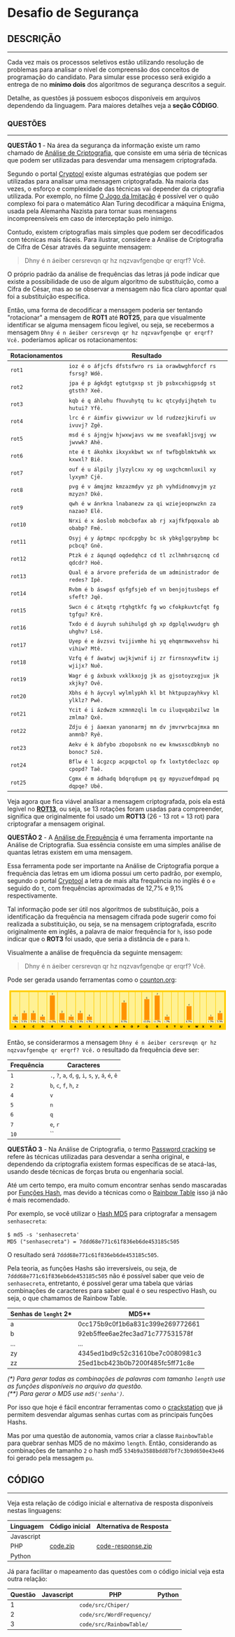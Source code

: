 # Desafio de Segurança

## DESCRIÇÃO

---

Cada vez mais os processos seletivos estão utilizando resolução de problemas para analisar o nível de compreensão dos conceitos de programação do candidato. Para simular esse processo será exigido a entrega de no **mínimo dois** dos algoritmos de segurança descritos a seguir.

Detalhe, as questões já possuem esboços disponíveis em arquivos dependendo da linguagem. Para maiores detalhes veja a **seção CÓDIGO**.

### QUESTÕES

---

**QUESTÃO 1** - Na área da segurança da informação existe um ramo chamado de [Análise de Criptografia](https://en.wikipedia.org/wiki/Cryptanalysis), que consiste em uma séria de técnicas que podem ser utilizadas para desvendar uma mensagem criptografada.

Segundo o portal [Cryptool](http://cryptool-online.de/index.php?option=com_content&view=article&id=55&Itemid=53&lang=en) existe algumas estratégias que podem ser utilizadas para analisar uma mensagem criptografada. Na maioria das vezes, o esforço e complexidade das técnicas vai depender da criptografia utilizada. Por exemplo, no filme [O Jogo da Imitação](https://pt.wikipedia.org/wiki/O_Jogo_da_Imitação) é possível ver o quão complexo foi para o matemático Alan Turing decodificar a máquina Enigma, usada pela Alemanha Nazista para tornar suas mensagens incompreensíveis em caso de interceptação pelo inimigo.

Contudo, existem criptografias mais simples que podem ser decodificados com técnicas mais fáceis. Para ilustrar, considere a Análise de Criptografia de Cifra de César através da seguinte mensagem:

> Dhny é n áeiber cersrevqn qr hz nqzvavfgenqbe qr erqrf? Vcê.

O próprio padrão da análise de frequências das letras já pode indicar que existe a possibilidade de uso de algum algoritmo de substituição, como a Cifra de César, mas ao se observar a mensagem não fica claro apontar qual foi a substituição específica.

Então, uma forma de decodificar a mensagem poderia ser tentando "rotacionar" a mensagem de **ROT1** até **ROT25**, para que visualmente identificar se alguma mensagem ficou legível, ou seja, se recebermos a mensagem `Dhny é n áeiber cersrevqn qr hz nqzvavfgenqbe qr erqrf? Vcê.` poderíamos aplicar os rotacionamentos:

| Rotacionamentos | Resultado                                                      |
| --------------- | -------------------------------------------------------------- |
| `rot1`          | `ioz é o áfjcfs dfstsfwro rs ia orawbwghforcf rs fsrsg? Wdê.`  |
| `rot2`          | `jpa é p ágkdgt egtutgxsp st jb psbxcxhigpsdg st gtsth? Xeê.`  |
| `rot3`          | `kqb é q áhlehu fhuvuhytq tu kc qtcydyijhqteh tu hutui? Yfê.`  |
| `rot4`          | `lrc é r áimfiv givwvizur uv ld rudzezjkirufi uv ivuvj? Zgê.`  |
| `rot5`          | `msd é s ájngjw hjwxwjavs vw me sveafakljsvgj vw jwvwk? Ahê.`  |
| `rot6`          | `nte é t ákohkx ikxyxkbwt wx nf twfbgblmktwhk wx kxwxl? Biê.`  |
| `rot7`          | `ouf é u álpily jlyzylcxu xy og uxgchcmnluxil xy lyxym? Cjê.`  |
| `rot8`          | `pvg é v ámqjmz kmzazmdyv yz ph vyhdidnomvyjm yz mzyzn? Dkê.`  |
| `rot9`          | `qwh é w ánrkna lnabanezw za qi wziejeopnwzkn za nazao? Elê.`  |
| `rot10`         | `Nrxi é x áoslob mobcbofax ab rj xajfkfpqoxalo ab obabp? Fmê.` |
| `rot11`         | `Osyj é y áptmpc npcdcpgby bc sk ybkglgqrpybmp bc pcbcq? Gnê.` |
| `rot12`         | `Ptzk é z áqunqd oqdedqhcz cd tl zclhmhrsqzcnq cd qdcdr? Hoê.` |
| `rot13`         | `Qual é a árvore preferida de um administrador de redes? Ipê.` |
| `rot14`         | `Rvbm é b áswpsf qsfgfsjeb ef vn benjojtusbeps ef sfeft? Jqê.` |
| `rot15`         | `Swcn é c átxqtg rtghgtkfc fg wo cfokpkuvtcfqt fg tgfgu? Krê.` |
| `rot16`         | `Txdo é d áuyruh suhihulgd gh xp dgplqlvwudgru gh uhghv? Lsê.` |
| `rot17`         | `Uyep é e ávzsvi tvijivmhe hi yq ehqmrmwxvehsv hi vihiw? Mtê.` |
| `rot18`         | `Vzfq é f áwatwj uwjkjwnif ij zr firnsnxywfitw ij wjijx? Nuê.` |
| `rot19`         | `Wagr é g áxbuxk vxklkxojg jk as gjsotoyzxgjux jk xkjky? Ovê.` |
| `rot20`         | `Xbhs é h áycvyl wylmlypkh kl bt hktpupzayhkvy kl ylklz? Pwê.` |
| `rot21`         | `Ycit é i ázdwzm xzmnmzqli lm cu iluqvqabzilwz lm zmlma? Qxê.` |
| `rot22`         | `Zdju é j áaexan yanonarmj mn dv jmvrwrbcajmxa mn anmnb? Ryê.` |
| `rot23`         | `Aekv é k ábfybo zbopobsnk no ew knwsxscdbknyb no bonoc? Szê.` |
| `rot24`         | `Bflw é l ácgzcp acpqpctol op fx loxtytdeclozc op cpopd? Taê.` |
| `rot25`         | `Cgmx é m ádhadq bdqrqdupm pq gy mpyuzuefdmpad pq dqpqe? Ubê.` |

Veja agora que fica viável analisar a mensagem criptografada, pois ela está legível no [**ROT13**](http://www.rot13.com), ou seja, se 13 rotações foram usadas para compreender, significa que originalmente foi usado um **ROT13** (26 - 13 rot = 13 rot) para criptografar a mensagem original.

**QUESTÃO 2** - A [Análise de Frequência](https://en.wikipedia.org/wiki/Frequency_analysis) é uma ferramenta importante na Análise de Criptografia. Sua essência consiste em uma simples análise de quantas letras existem em uma mensagem.

Essa ferramenta pode ser importante na Análise de Criptografia porque a frequência das letras em um idioma possui um certo padrão, por exemplo, segundo o portal [Cryptool](http://cryptool-online.de/index.php?option=com_content&view=article&id=96&Itemid=117&lang=en) a letra de mais alta frequência no inglês é o `e` seguido do `t`, com frequências aproximadas de 12,7% e 9,1% respectivamente.

Tal informação pode ser útil nos algoritmos de substituição, pois a identificação da frequência na mensagem cifrada pode sugerir como foi realizada a substituição, ou seja, se na mensagem criptografada, escrito originalmente em inglês, a palavra de maior frequência for `h`, isso pode indicar que o **ROT3** foi usado, que seria a distância de `e` para `h`.

Visualmente a análise de frequência da seguinte mensagem:

> Dhny é n áeiber cersrevqn qr hz nqzvavfgenqbe qr erqrf? Vcê.

Pode ser gerada usando ferramentas como o [counton.org](http://www.counton.org/explorer/codebreaking/frequency-analysis.php):

![Word Frequency](assets/word-frequency-counton-org.png)

Então, se considerarmos a mensagem `Dhny é n áeiber cersrevqn qr hz nqzvavfgenqbe qr erqrf? Vcê.` o resultado da frequência deve ser:

| Frequência | Caracteres                                            |
| ---------- | ----------------------------------------------------- |
| `1`        | `.`, `?`, `a`, `d`, `g`, `i`, `s`, `y`, `á`, `é`, `ê` |
| `2`        | `b`, `c`, `f`, `h`, `z`                               |
| `4`        | `v`                                                   |
| `5`        | `n`                                                   |
| `6`        | `q`                                                   |
| `7`        | `e`, `r`                                              |
| `10`       | ``                                                    |

**QUESTÃO 3** - Na Análise de Criptografia, o termo [Password cracking](https://en.wikipedia.org/wiki/Password_cracking) se refere às técnicas utilizadas para desvendar a senha original, e dependendo da criptografia existem formas específicas de se atacá-las, usando desde técnicas de forças bruta ou engenharia social.

Até um certo tempo, era muito comum encontrar senhas sendo mascaradas por [Funções Hash](https://en.wikipedia.org/wiki/Cryptographic_hash_function), mas devido a técnicas como o [Rainbow Table](https://en.wikipedia.org/wiki/Rainbow_table) isso já não é mais recomendado.

Por exemplo, se você utilizar o [Hash MD5](https://en.wikipedia.org/wiki/MD5) para criptografar a mensagem `senhasecreta`:

```
$ md5 -s 'senhasecreta'
MD5 ("senhasecreta") = 7ddd68e771c61f836eb6de453185c505
```

O resultado será `7ddd68e771c61f836eb6de453185c505`.

Pela teoria, as funções Hashs são irreversíveis, ou seja, de `7ddd68e771c61f836eb6de453185c505` não é possível saber que veio de `senhasecreta`, entretanto, é possível gerar uma tabela que várias combinações de caracteres para saber qual é o seu respectivo Hash, ou seja, o que chamamos de Rainbow Table.

| Senhas de `lenght` 2\* | MD5\*\*                          |
| ---------------------- | -------------------------------- |
| a                      | 0cc175b9c0f1b6a831c399e269772661 |
| b                      | 92eb5ffee6ae2fec3ad71c777531578f |
| ...                    | ...                              |
| zy                     | 4345ed1bd9c52c31610be7c0080981c3 |
| zz                     | 25ed1bcb423b0b7200f485fc5ff71c8e |

_(\*) Para gerar todas as combinações de palavras com tamanho `length` use as funções disponíveis no arquivo da questão._<br>
_(\*\*) Para gerar o MD5 use `md5('senha')`._

Por isso que hoje é fácil encontrar ferramentas como o [crackstation](https://crackstation.net) que já permitem desvendar algumas senhas curtas com as principais funções Hashs.

Mas por uma questão de autonomia, vamos criar a classe `RainbowTable` para quebrar senhas MD5 de no máximo `length`. Então, considerando as combinações de tamanho `2` o hash md5 `534b9a3588bdd87bf7c3b9d650e43e46` foi gerado pela messagem `pu`.

## CÓDIGO

---

Veja esta relação de código inicial e alternativa de resposta disponíveis nestas linguagens:

| Linguagem  | Código inicial           | Alternativa de Resposta               |
| ---------- | ------------------------ | ------------------------------------- |
| Javascript |                          |                                       |
| PHP        | [code.zip](php/code.zip) | [code-response.zip](php/response.zip) |
| Python     |                          |                                       |

Já para facilitar o mapeamento das questões com o código inicial veja esta outra relação:

| Questão | Javascript | PHP                       | Python |
| ------- | ---------- | ------------------------- | ------ |
| 1       |            | `code/src/Chiper/`        |        |
| 2       |            | `code/src/WordFrequency/` |        |
| 3       |            | `code/src/RainbowTable/`  |        |
